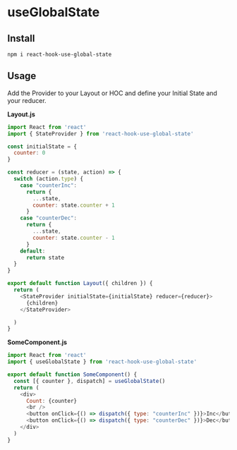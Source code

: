 # useGlobalState

## Install

```
npm i react-hook-use-global-state
```

## Usage

Add the Provider to your Layout or HOC and define your Initial State and
your reducer.

**Layout.js**

```javascript
import React from 'react' 
import { StateProvider } from 'react-hook-use-global-state'

const initialState = {
  counter: 0
}

const reducer = (state, action) => {
  switch (action.type) {
    case "counterInc":
      return {
        ...state,
        counter: state.counter + 1
      }
    case "counterDec":
      return {
        ...state,
        counter: state.counter - 1
      }
    default:
      return state
  }
}

export default function Layout({ children }) {
  return (
    <StateProvider initialState={initialState} reducer={reducer}>
      {children}
    </StateProvider>

  )
}
```

**SomeComponent.js**

```javascript
import React from 'react' 
import { useGlobalState } from 'react-hook-use-global-state'

export default function SomeComponent() {
  const [{ counter }, dispatch] = useGlobalState()
  return (
    <div>
      Count: {counter}
      <br />
      <button onClick={() => dispatch({ type: "counterInc" })}>Inc</button>
      <button onClick={() => dispatch({ type: "counterDec" })}>Dec</button>
    </div>
  )
}
```